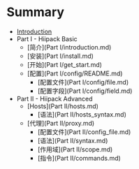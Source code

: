 # Summary

* [Introduction](README.md)
* Part I - Hiipack Basic
    * [简介](Part I/introduction.md)
    * [安装](Part I/install.md)
    * [开始](Part I/get_start.md)
    * [配置](Part I/config/README.md)
        * [配置文件](Part I/config/file.md)
        * [配置字段](Part I/config/field.md)
* Part II - Hiipack Advanced
    * [Hosts](Part II/hosts.md)
        * [语法](Part II/hosts_syntax.md)
    * [代理](Part II/proxy.md)
        * [配置文件](Part II/config_file.md)
        * [语法](Part II/syntax.md)
        * [作用域](Part II/scope.md)
        * [指令](Part II/commands.md)

